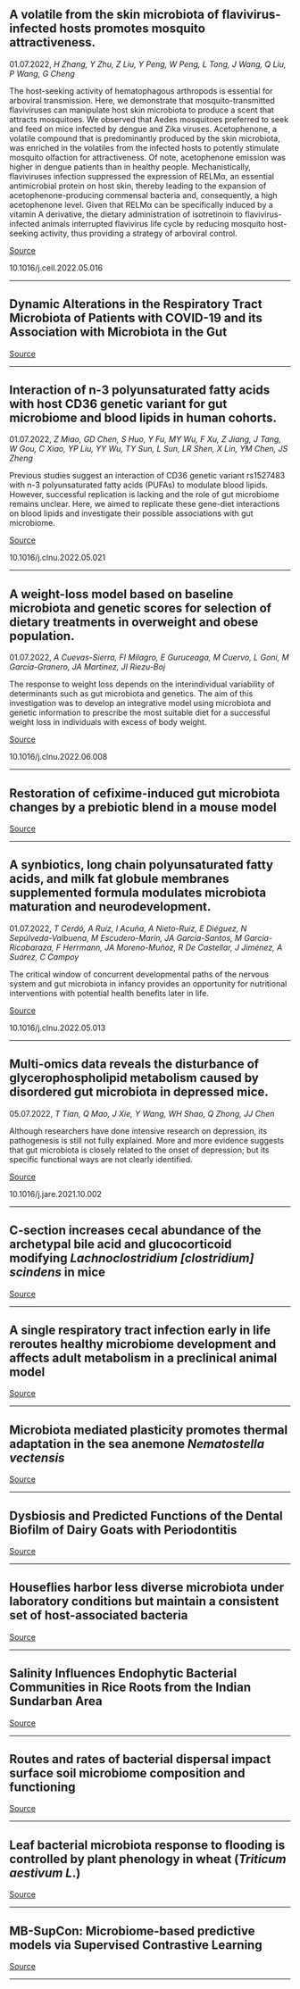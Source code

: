 ## A volatile from the skin microbiota of flavivirus-infected hosts promotes mosquito attractiveness.
 01.07.2022, _H Zhang, Y Zhu, Z Liu, Y Peng, W Peng, L Tong, J Wang, Q Liu, P Wang, G Cheng_


The host-seeking activity of hematophagous arthropods is essential for arboviral transmission. Here, we demonstrate that mosquito-transmitted flaviviruses can manipulate host skin microbiota to produce a scent that attracts mosquitoes. We observed that Aedes mosquitoes preferred to seek and feed on mice infected by dengue and Zika viruses. Acetophenone, a volatile compound that is predominantly produced by the skin microbiota, was enriched in the volatiles from the infected hosts to potently stimulate mosquito olfaction for attractiveness. Of note, acetophenone emission was higher in dengue patients than in healthy people. Mechanistically, flaviviruses infection suppressed the expression of RELMα, an essential antimicrobial protein on host skin, thereby leading to the expansion of acetophenone-producing commensal bacteria and, consequently, a high acetophenone level. Given that RELMα can be specifically induced by a vitamin A derivative, the dietary administration of isotretinoin to flavivirus-infected animals interrupted flavivirus life cycle by reducing mosquito host-seeking activity, thus providing a strategy of arboviral control.

[Source](https://www.sciencedirect.com/science/article/abs/pii/S0092867422006419)

10.1016/j.cell.2022.05.016

---

## Dynamic Alterations in the Respiratory Tract Microbiota of Patients with COVID-19 and its Association with Microbiota in the Gut

[Source](https://doi.org/10.1002/advs.202200956)

---

## Interaction of n-3 polyunsaturated fatty acids with host CD36 genetic variant for gut microbiome and blood lipids in human cohorts.
 01.07.2022, _Z Miao, GD Chen, S Huo, Y Fu, MY Wu, F Xu, Z Jiang, J Tang, W Gou, C Xiao, YP Liu, YY Wu, TY Sun, L Sun, LR Shen, X Lin, YM Chen, JS Zheng_


Previous studies suggest an interaction of CD36 genetic variant rs1527483 with n-3 polyunsaturated fatty acids (PUFAs) to modulate blood lipids. However, successful replication is lacking and the role of gut microbiome remains unclear. Here, we aimed to replicate these gene-diet interactions on blood lipids and investigate their possible associations with gut microbiome.

[Source](https://doi.org/10.1016/j.clnu.2022.05.021)

10.1016/j.clnu.2022.05.021

---

## A weight-loss model based on baseline microbiota and genetic scores for selection of dietary treatments in overweight and obese population.
 01.07.2022, _A Cuevas-Sierra, FI Milagro, E Guruceaga, M Cuervo, L Goni, M García-Granero, JA Martinez, JI Riezu-Boj_


The response to weight loss depends on the interindividual variability of determinants such as gut microbiota and genetics. The aim of this investigation was to develop an integrative model using microbiota and genetic information to prescribe the most suitable diet for a successful weight loss in individuals with excess of body weight.

[Source](https://doi.org/10.1016/j.clnu.2022.06.008)

10.1016/j.clnu.2022.06.008

---

## Restoration of cefixime-induced gut microbiota changes by a prebiotic blend in a mouse model

[Source](https://doi.org/10.1007/s00253-022-12044-4)

---

## A synbiotics, long chain polyunsaturated fatty acids, and milk fat globule membranes supplemented formula modulates microbiota maturation and neurodevelopment.
 01.07.2022, _T Cerdó, A Ruíz, I Acuña, A Nieto-Ruiz, E Diéguez, N Sepúlveda-Valbuena, M Escudero-Marín, JA García-Santos, M García-Ricobaraza, F Herrmann, JA Moreno-Muñoz, R De Castellar, J Jiménez, A Suárez, C Campoy_


The critical window of concurrent developmental paths of the nervous system and gut microbiota in infancy provides an opportunity for nutritional interventions with potential health benefits later in life.

[Source](https://doi.org/10.1016/j.clnu.2022.05.013)

10.1016/j.clnu.2022.05.013

---

## Multi-omics data reveals the disturbance of glycerophospholipid metabolism caused by disordered gut microbiota in depressed mice.
 05.07.2022, _T Tian, Q Mao, J Xie, Y Wang, WH Shao, Q Zhong, JJ Chen_


Although researchers have done intensive research on depression, its pathogenesis is still not fully explained. More and more evidence suggests that gut microbiota is closely related to the onset of depression; but its specific functional ways are not clearly identified.

[Source](https://doi.org/10.1016/j.jare.2021.10.002)

10.1016/j.jare.2021.10.002

---

## C-section increases cecal abundance of the archetypal bile acid and glucocorticoid modifying <em>Lachnoclostridium [clostridium] scindens</em> in mice

[Source](https://doi.org/10.14814/phy2.15363)

---

## A single respiratory tract infection early in life reroutes healthy microbiome development and affects adult metabolism in a preclinical animal model

[Source](https://doi.org/10.1038/s41522-022-00315-x)

---

## Microbiota mediated plasticity promotes thermal adaptation in the sea anemone <em>Nematostella vectensis</em>

[Source](https://doi.org/10.1038/s41467-022-31350-z)

---

## Dysbiosis and Predicted Functions of the Dental Biofilm of Dairy Goats with Periodontitis

[Source](https://doi.org/10.1007/s00248-022-02062-0)

---

## Houseflies harbor less diverse microbiota under laboratory conditions but maintain a consistent set of host-associated bacteria

[Source](https://doi.org/10.1038/s41598-022-15186-7)

---

## Salinity Influences Endophytic Bacterial Communities in Rice Roots from the Indian Sundarban Area

[Source](https://doi.org/10.1007/s00284-022-02936-z)

---

## Routes and rates of bacterial dispersal impact surface soil microbiome composition and functioning

[Source](https://doi.org/10.1038/s41396-022-01269-w)

---

## Leaf bacterial microbiota response to flooding is controlled by plant phenology in wheat (<em>Triticum aestivum L</em>.)

[Source](https://doi.org/10.1038/s41598-022-15133-6)

---

## MB-SupCon: Microbiome-based predictive models via Supervised Contrastive Learning

[Source](https://doi.org/10.1016/j.jmb.2022.167693)

---

